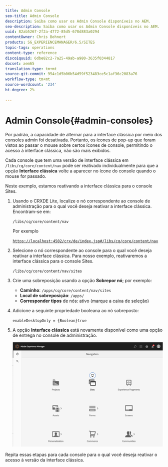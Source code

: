 ```yaml
---
title: Admin Console
seo-title: Admin Console
description: Saiba como usar os Admin Console disponíveis no AEM.
seo-description: Saiba como usar os Admin Console disponíveis no AEM.
uuid: 82ab5267-2f2a-4772-85d5-678d883a0294
contentOwner: Chris Bohnert
products: SG_EXPERIENCEMANAGER/6.5/SITES
topic-tags: operations
content-type: reference
discoiquuid: 6dbe82c2-7a25-49ab-a980-3635f0344817
docset: aem65
translation-type: tm+mt
source-git-commit: 954c1d5b06b54d59f523483ce5c1af36c2083a76
workflow-type: tm+mt
source-wordcount: '234'
ht-degree: 2%

---
```



# Admin Console{#admin-consoles}

Por padrão, a capacidade de alternar para a interface clássica por meio dos consoles admin foi desativada. Portanto, os ícones de pop-up que foram vistos ao passar o mouse sobre certos ícones de console, permitindo o acesso à interface clássica, não são mais exibidos.

Cada console que tem uma versão de interface clássica em `/libs/cq/core/content/nav` pode ser reativado individualmente para que a opção **Interface clássica** volte a aparecer no ícone do console quando o mouse for passado.

Neste exemplo, estamos reativando a interface clássica para o console Sites.

1. Usando o CRXDE Lite, localize o nó correspondente ao console de administração para o qual você deseja reativar a interface clássica. Encontram-se em:

   `/libs/cq/core/content/nav`

   Por exemplo

   [ `https://localhost:4502/crx/de/index.jsp#/libs/cq/core/content/nav`](https://localhost:4502/crx/de/index.jsp#/libs/cq/core/content/nav)

1. Selecione o nó correspondente ao console para o qual você deseja reativar a interface clássica. Para nosso exemplo, reativaremos a interface clássica para o console Sites.

   `/libs/cq/core/content/nav/sites`

1. Crie uma sobreposição usando a opção **Sobrepor nó**; por exemplo:

   * **Caminho**: `/apps/cq/core/content/nav/sites`
   * **Local de sobreposição**: `/apps/`
   * **Corresponder tipos** de nós: ativo (marque a caixa de seleção)

1. Adicione a seguinte propriedade booleana ao nó sobreposto:

   `enableDesktopOnly = {Boolean}true`

1. A opção **Interface clássica** está novamente disponível como uma opção de entrega no console de administração.

   ![](assets/syui-01-2019-02-27-15-16-55.png)

Repita essas etapas para cada console para o qual você deseja reativar o acesso à versão da interface clássica.
